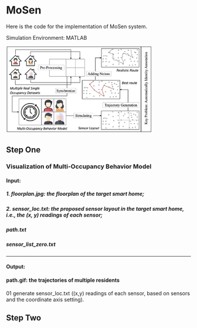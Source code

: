 # MoSen

Here is the code for the implementation of MoSen system.

Simulation Environment: MATLAB



<img src="architecture2.jpg" width="400"/>

## Step One

### Visualization of Multi-Occupancy Behavior Model

#### Input:
##### 1. floorplan.jpg: the floorplan of the target smart home;
##### 2. sensor_loc.txt: the proposed sensor layout in the target smart home, i.e., the (x, y) readings of each sensor;
##### path.txt
##### sensor_list_zero.txt

-------

#### Output:
#### path.gif: the trajectories of multiple residents 

01 generate sensor_loc.txt ((x,y) readings of each sensor, based on sensors and the coordinate axis setting).



## Step Two

